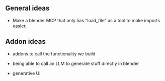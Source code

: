 ## General ideas

- Make a blender MCP that only has "load_file" as a tool to make imports easier.


## Addon ideas

- addons to call the functionality we build

- being able to call an LLM to generate stuff directly in blender
- generative UI